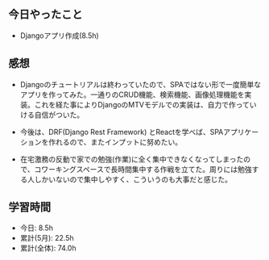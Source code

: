 
## 今日やったこと

+ Djangoアプリ作成(8.5h)

## 感想

+ Djangoのチュートリアルは終わっていたので、SPAではない形で一度簡単なアプリを作ってみた。一通りのCRUD機能、検索機能、画像処理機能を実装。これを経た事によりDjangoのMTVモデルでの実装は、自力で作っていける自信がついた。

+ 今後は、DRF(Django Rest Framework)
とReactを学べば、SPAアプリケーションを作れるので、またインプットに努めたい。

+ 在宅激務の反動で家での勉強(作業)に全く集中できなくなってしまったので、コワーキングスペースで長時間集中する作戦を立てた。周りには勉強する人しかいないので集中しやすく、こういうのも大事だと感じた。


## 学習時間
+ 今日: 8.5h
+ 累計(5月): 22.5h
+ 累計(全体): 74.0h
